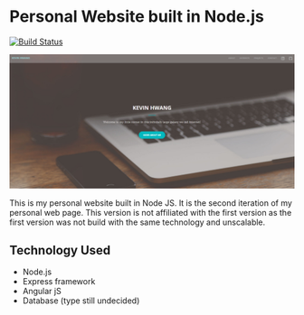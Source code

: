 # Personal Website built in Node.js

[![Build Status](https://travis-ci.org/mykevin81/Personal-Website.svg?branch=master)](https://travis-ci.org/mykevin81/Personal-Website)

![Alt text](/public/img/ScreenShot.png?raw=true "Website View")

This is my personal website built in Node JS. It is the second iteration of my personal web page. This version is not affiliated with the first version as the first version was not build with the same technology and unscalable.

## Technology Used
  - Node.js
  - Express framework
  - Angular jS
  - Database (type still undecided)
  

